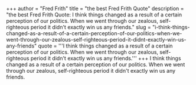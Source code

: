 +++
author = "Fred Frith"
title = "the best Fred Frith Quote"
description = "the best Fred Frith Quote: I think things changed as a result of a certain perception of our politics. When we went through our zealous, self-righteous period it didn't exactly win us any friends."
slug = "i-think-things-changed-as-a-result-of-a-certain-perception-of-our-politics-when-we-went-through-our-zealous-self-righteous-period-it-didnt-exactly-win-us-any-friends"
quote = '''I think things changed as a result of a certain perception of our politics. When we went through our zealous, self-righteous period it didn't exactly win us any friends.'''
+++
I think things changed as a result of a certain perception of our politics. When we went through our zealous, self-righteous period it didn't exactly win us any friends.
